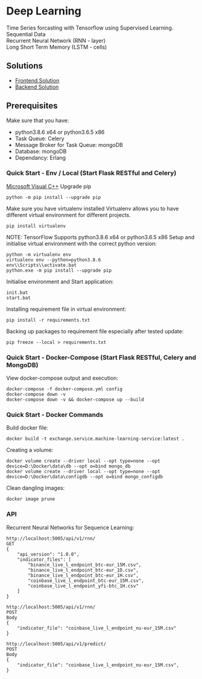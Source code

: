 # Deep Learning

Time Series forcasting with Tensorflow using Supervised Learning. \
Sequential Data \
Recurrent Neural Network (RNN - layer) \
Long Short Term Memory (LSTM - cells)

## Solutions

- [Frontend Solution](configuration.signalR.client.web.frontend/README.md#section)
- [Backend Solution](exchange.service/README.md#section)

## Prerequisites

Make sure that you have:

- python3.8.6 x64 or python3.6.5 x86
- Task Queue: Celery
- Message Broker for Task Queue: mongoDB
- Database: mongoDB
- Dependancy: Erlang

### Quick Start - Env / Local (Start Flask RESTful and Celery)

[Microsoft Visual C++](https://visualstudio.microsoft.com/visual-cpp-build-tools/)
Upgrade pip

```shell
python -m pip install --upgrade pip
```

Make sure you have virtualenv installed
Virtualenv allows you to have different virtual environment for different projects.

```shell
pip install virtualenv
```

NOTE: TensorFlow Supports python3.8.6 x64 or python3.6.5 x86
Setup and initialise virtual environment with the correct python version:

```shell
python -m virtualenv env
virtualenv env --python=python3.8.6
env\\Scripts\\activate.bat
python.exe -m pip install --upgrade pip
```

Initialise environment and Start application:

```shell
init.bat
start.bat
```

Installing requirement file in virtual environment:

```shell
pip install -r requirements.txt
```

Backing up packages to requirement file especially after tested update:

```shell
pip freeze --local > requirements.txt
```

### Quick Start - Docker-Compose (Start Flask RESTful, Celery and MongoDB)

View docker-compose output and execution:

```shell
docker-compose -f docker-compose.yml config
docker-compose down -v
docker-compose down -v && docker-compose up --build
```

### Quick Start - Docker Commands

Build docker file:

```shell
docker build -t exchange.service.machine-learning-service:latest .
```

Creating a volume:

```shell
docker volume create --driver local --opt type=none --opt device=D:\Docker\data\db --opt o=bind mongo_db
docker volume create --driver local --opt type=none --opt device=D:\Docker\data\configdb --opt o=bind mongo_configdb
```

Clean dangling images:

```shell
docker image prune
```

### API

Recurrent Neural Networks for Sequence Learning:

```shell
http://localhost:5005/api/v1/rnn/
GET
{
    "api_version": "1.0.0",
    "indicator_files": [
        "binance_live_l_endpoint_btc-eur_15M.csv",
        "binance_live_l_endpoint_btc-eur_1D.csv",
        "binance_live_l_endpoint_btc-eur_1H.csv",
        "coinbase_live_l_endpoint_btc-eur_15M.csv",
        "coinbase_live_l_endpoint_yfi-btc_1H.csv"
    ]
}

http://localhost:5005/api/v1/rnn/
POST
Body
{
    "indicator_file": "coinbase_live_l_endpoint_nu-eur_15M.csv"
}

http://localhost:5005/api/v1/predict/
POST
Body
{
    "indicator_file": "coinbase_live_l_endpoint_nu-eur_15M.csv",
}
```
